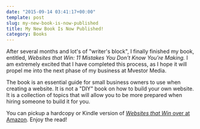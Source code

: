 ```yaml
---
date: "2015-09-14 03:41:17+00:00"
template: post
slug: my-new-book-is-now-published
title: My New Book Is Now Published!
category: Books
---
```


After several months and lot's of "writer's block", I finally finished my book, entitled, *Websites that Win: 11 Mistakes You Don't Know You're Making.* I am extremely excited that I have completed this process, as I hope it will propel me into the next phase of my business at Mvestor Media.

The book is an essential guide for small business owners to use when creating a website. It is not a "DIY" book on how to build your own website. It is a collection of topics that will allow you to be more prepared when hiring someone to build it for you.

You can pickup a hardcopy or Kindle version of [_Websites that Win_ over at Amazon](http://www.amazon.com/Websites-that-Win-Ian-Rogers/dp/1517005639/). Enjoy the read!
